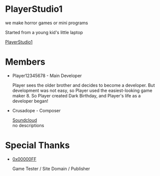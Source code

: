 # PlayerStudio1

we make horror games or mini programs

Started from a young kid's little laptop

[PlayerStudio1](https://www.playerstudio1.com)

# Members

* Player12345678 - Main Developer

    Player sees the older brother and decides to become a developer.
    But development was not easy, so Player used the easiest-looking game maker 8.
    So Player created Dark Birthday, and Player's life as a developer began!

* Crusadope - Composer

  [Soundcloud](https://soundcloud.com/crusadope)
  <br>no descriptions

# Special Thanks

   * [0x00000FF](https://github.com/0x00000FF)
        
        Game Tester / Site Domain / Publisher
